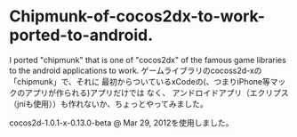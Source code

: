 Chipmunk-of-cocos2dx-to-work-ported-to-android.
=============================
I  ported    "chipmunk"   that is one of  "cocos2dx"  of the famous game libraries to the android applications to work.
ゲームライブラリのcocoss2d-xの「chipmunk」で、それに 
最初からついているxCodeの(、つまりiPhone等マックのアプリが作られる)アプリだけでは
なく、 
アンドロイドアプリ（エクリプス（jniも使用））も作れないか、ちょっとやってみました。
 

cocos2d-1.0.1-x-0.13.0-beta @ Mar 29, 2012を使用しました。
